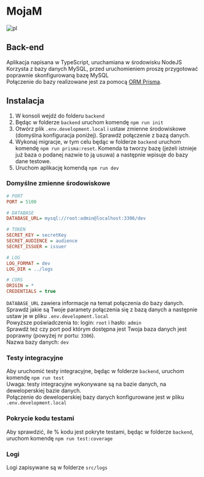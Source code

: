 # MojaM

![pl](https://img.shields.io/badge/lang-pl-red.svg)

## Back-end

Aplikacja napisana w TypeScript, uruchamiana w środowisku NodeJS  
Korzysta z bazy danych MySQL, przed uruchomieniem proszę przygotować poprawnie skonfigurowaną bazę MySQL  
Połączenie do bazy realizowane jest za pomocą [ORM Prisma](https://www.prisma.io/docs/orm/prisma-client/setup-and-configuration/introduction).  

## Instalacja
1. W konsoli wejdź do folderu ``backend``
2. Będąc w folderze ``backend`` uruchom komendę ``npm run init``
3. Otwórz plik ``.env.development.local`` i ustaw zmienne środowiskowe (domyślna konfiguracja poniżej). Sprawdź połączenie z bazą danych.
5. Wykonaj migracje, w tym celu będąc w folderze ``backend`` uruchom komendę ``npm run prisma:reset``. Komenda ta tworzy bazę (jeżeli istnieje już baza o podanej nazwie to ją usuwa) a następnie wpisuje do bazy dane testowe.
6. Uruchom aplikację komendą ``npm run dev``

### Domyślne zmienne środowiskowe

```ini
# PORT
PORT = 5100

# DATABASE
DATABASE_URL= mysql://root:admin@localhost:3306/dev

# TOKEN
SECRET_KEY = secretKey
SECRET_AUDIENCE = audience
SECRET_ISSUER = issuer

# LOG
LOG_FORMAT = dev
LOG_DIR = ../logs

# CORS
ORIGIN = *
CREDENTIALS = true
```
``DATABASE_URL`` zawiera informacje na temat połączenia do bazy danych.  
Sprawdź jakie są Twoje paramety połączenia się z bazą danych a następnie ustaw je w pliku ``.env.development.local``  
Powyższe poświadczenia to: login: ``root`` i hasło: ``admin``  
Sprawdź też czy port pod którym dostępna jest Twoja baza danych jest poprawny (powyżej nr portu: ``3306``).  
Nazwa bazy danych: ``dev``

### Testy integracyjne

Aby uruchomić testy integracyjne, będąc w folderze ``backend``, uruchom komendę ``npm run test``  
Uwaga: testy integracyjne wykonywane są na bazie danych, na deweloperskiej bazie danych.  
Połączenie do deweloperskiej bazy danych konfigurowane jest w pliku ``.env.development.local``


### Pokrycie kodu testami

Aby sprawdzić, ile % kodu jest pokryte testami, będąc w folderze ``backend``, uruchom komendę ``npm run test:coverage``  


### Logi

Logi zapisywane są w folderze ``src/logs``